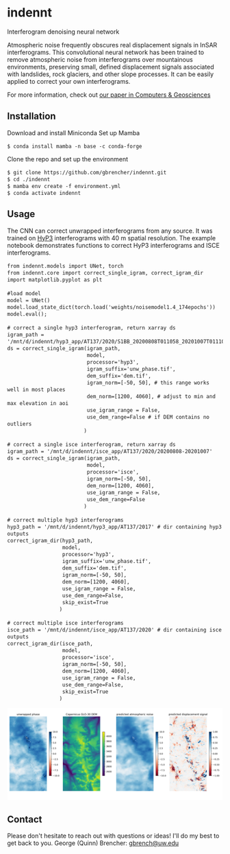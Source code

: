 # indennt
Interferogram denoising neural network

Atmospheric noise frequently obscures real displacement signals in InSAR interferograms. This convolutional neural network has been trained to remove atmospheric noise from interferograms over mountainous environments, preserving small, defined displacement signals associated with landslides, rock glaciers, and other slope processes. It can be easily applied to correct your own interferograms. 

For more information, check out [our paper in Computers & Geosciences](https://www.sciencedirect.com/science/article/pii/S0098300424002541)

## Installation
Download and install Miniconda
Set up Mamba
```
$ conda install mamba -n base -c conda-forge
```
Clone the repo and set up the environment
```
$ git clone https://github.com/gbrencher/indennt.git
$ cd ./indennt
$ mamba env create -f environment.yml
$ conda activate indennt
```
## Usage
The CNN can correct unwrapped interferograms from any source. It was trained on [HyP3](https://hyp3-docs.asf.alaska.edu/guides/insar_product_guide/) interferograms with 40 m spatial resolution. The example notebook demonstrates functions to correct HyP3 interferograms and ISCE interferograms.

```
from indennt.models import UNet, torch
from indennt.core import correct_single_igram, correct_igram_dir
import matplotlib.pyplot as plt

#load model
model = UNet()
model.load_state_dict(torch.load('weights/noisemodel1.4_174epochs'))
model.eval();

# correct a single hyp3 interferogram, return xarray ds
igram_path = '/mnt/d/indennt/hyp3_app/AT137/2020/S1BB_20200808T011058_20201007T011100_VVP060_INT40_G_ueF_70CB'
ds = correct_single_igram(igram_path,
                          model,
                          processor='hyp3',
                          igram_suffix='unw_phase.tif',
                          dem_suffix='dem.tif',
                          igram_norm=[-50, 50], # this range works well in most places
                          dem_norm=[1200, 4060], # adjust to min and max elevation in aoi
                          use_igram_range = False, 
                          use_dem_range=False # if DEM contains no outliers
                         )

# correct a single isce interferogram, return xarray ds
igram_path = '/mnt/d/indennt/isce_app/AT137/2020/20200808-20201007'
ds = correct_single_igram(igram_path,
                          model,
                          processor='isce',
                          igram_norm=[-50, 50],
                          dem_norm=[1200, 4060],
                          use_igram_range = False,
                          use_dem_range=False
                         )

# correct multiple hyp3 interferograms
hyp3_path = '/mnt/d/indennt/hyp3_app/AT137/2017' # dir containing hyp3 outputs
correct_igram_dir(hyp3_path,
                  model,
                  processor='hyp3',
                  igram_suffix='unw_phase.tif',
                  dem_suffix='dem.tif',
                  igram_norm=[-50, 50],
                  dem_norm=[1200, 4060],
                  use_igram_range = False,
                  use_dem_range=False,
                  skip_exist=True
                 )

# correct multiple isce interferograms
isce_path = '/mnt/d/indennt/isce_app/AT137/2020' # dir containing isce outputs
correct_igram_dir(isce_path,
                  model,
                  processor='isce',
                  igram_norm=[-50, 50],
                  dem_norm=[1200, 4060],
                  use_igram_range = False,
                  use_dem_range=False,
                  skip_exist=True
                 )
```
![plot](./images/example_correction.png)

## Contact 
Please don't hesitate to reach out with questions or ideas! I'll do my best to get back to you. 
George (Quinn) Brencher: gbrench@uw.edu
